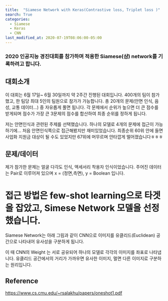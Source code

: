 ```yaml
---
title:  "Siamese Network with Keras(Contrastive loss, Triplet loss )"
search: True
categories: 
  - Siamese 
  - Keras
  - CNN
last_modified_at: 2020-07-19T08:06:00-05:00
---
```


### 2020 인공지능 경진대회를 참가하며 적용한 Siamese(샴) network를 기록하려고 합니다. 

## 대회소개
이 대회는 6월 17일~ 6월 30일까지 약 2주간 진행된 대회입니다. 
400개의 팀이 참가했고, 한 팀당 최대 5인의 팀원으로 참가가 가능합니다. 
총 20개의 문제(안면 인식, 음성, 교통 데이터...) 중 자유롭게 풀면 됩니다. 
각 문제에서 순위가 높으면 더 큰 점수를 받게되며 점수가 가장 큰 3문제의 점수를 합산하여 최종 순위를 정하게 됩니다. 

저는 안면인식과 관련된 주제를 선택했습니다. 하나의 모델로 4개의 문제에 접근이 가능하기에...
처음 안면인식쪽으로 접근해봤지만 재미있었습니다.
최종순위 60위 안에 들면 사업화 지원금 대상이 될 수도 있었지만 
67위에 머무르며 안타깝게 떨어졌습니다ㅎㅎㅎ

## 문제/데이터
제가 참가한 문제는 얼굴 다각도 인식, 액세서리 착용자 인식이었습니다. 
주어진 데이터는 Pair로 이루어져 있으며 x = (정면,측면), y = Boolean 입니다.

# 접근 방법은 few-shot learning으로 타겟을 잡았고, Simese Network 모델을 선정했습니다. 
Siamese Network는 아래 그림과 같이 CNN으로 이미지를 유클리드(Euclidean) 공간으로 나타내어 유사성을 구분하게 됩니다. 


이 때 CNN의 Weight 는 서로 공유되어 하나의 모델로 각각의 이미지를 좌표로 나타냅니다.
유클리드 공간에서의 거리가 가까우면 유사한 이미지, 멀면 다른 이미지로 구분하는 원리입니다.  



## Reference
https://www.cs.cmu.edu/~rsalakhu/papers/oneshot1.pdf
